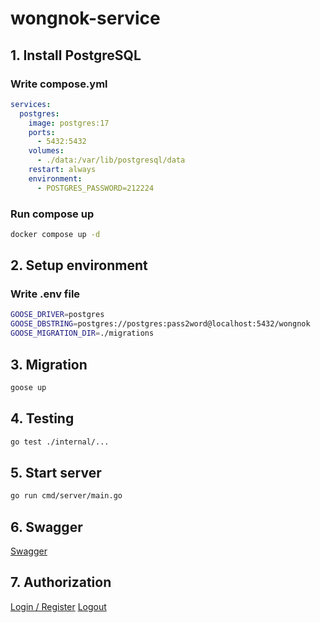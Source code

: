 # wongnok-service

## 1. Install PostgreSQL

### Write compose.yml

```yaml
services:
  postgres:
    image: postgres:17
    ports:
      - 5432:5432
    volumes:
      - ./data:/var/lib/postgresql/data
    restart: always
    environment:
      - POSTGRES_PASSWORD=212224
```

### Run compose up

```sh
docker compose up -d
```

## 2. Setup environment

### Write .env file

```sh
GOOSE_DRIVER=postgres
GOOSE_DBSTRING=postgres://postgres:pass2word@localhost:5432/wongnok
GOOSE_MIGRATION_DIR=./migrations
```

## 3. Migration

```sh
goose up
```

## 4. Testing

```sh
go test ./internal/...
```

## 5. Start server

```sh
go run cmd/server/main.go
```

## 6. Swagger

[Swagger](http://localhost:8000/swagger/index.html)

## 7. Authorization

[Login / Register](http://localhost:8000/api/v1/login)
[Logout](http://localhost:8000/api/v1/logout)
